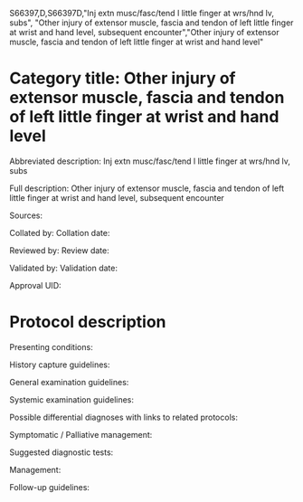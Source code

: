 S66397,D,S66397D,"Inj extn musc/fasc/tend l little finger at wrs/hnd lv, subs", "Other injury of extensor muscle, fascia and tendon of left little finger at wrist and hand level, subsequent encounter","Other injury of extensor muscle, fascia and tendon of left little finger at wrist and hand level"
# Category title: Other injury of extensor muscle, fascia and tendon of left little finger at wrist and hand level

Abbreviated description: Inj extn musc/fasc/tend l little finger at wrs/hnd lv, subs

Full description: Other injury of extensor muscle, fascia and tendon of left little finger at wrist and hand level, subsequent encounter

Sources:

Collated by:
Collation date:

Reviewed by:
Review date:

Validated by:
Validation date:

Approval UID:

# Protocol description

Presenting conditions:

History capture guidelines:

General examination guidelines:

Systemic examination guidelines:

Possible differential diagnoses with links to related protocols:

Symptomatic / Palliative management:

Suggested diagnostic tests:

Management:

Follow-up guidelines:
